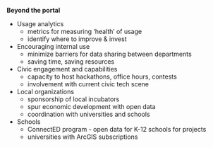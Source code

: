 **Beyond the portal**
* Usage analytics
   * metrics for measuring ‘health’ of usage
   * identify where to improve & invest
* Encouraging internal use 
   * minimize barriers for data sharing between departments 
   * saving time, saving resources 
* Civic engagement and capabilities
   * capacity to host hackathons, office hours, contests 
   * involvement with current civic tech scene 
* Local organizations
   * sponsorship of local incubators 
   * spur economic development with open data 
   * coordination with universities and schools 
* Schools
   * ConnectED program - open data for K-12 schools for projects
   * universities with ArcGIS subscriptions 